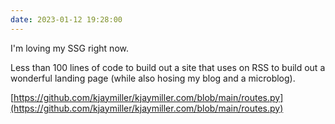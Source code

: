 ```yaml
---
date: 2023-01-12 19:28:00
---
```


I'm loving my SSG right now.

Less than 100 lines of code to build out a site that uses on RSS to build out a wonderful landing page (while also hosing my blog and a microblog).

[https://github.com/kjaymiller/kjaymiller.com/blob/main/routes.py](https://github.com/kjaymiller/kjaymiller.com/blob/main/routes.py)

